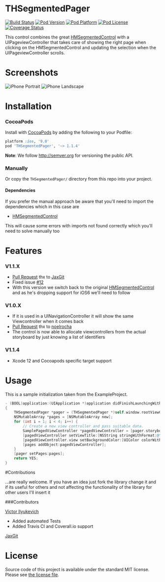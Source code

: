 THSegmentedPager  
===

[![Build Status](https://travis-ci.org/hons82/THSegmentedPager.png)](https://travis-ci.org/hons82/THSegmentedPager)
[![Pod Version](http://img.shields.io/cocoapods/v/THSegmentedPager.svg?style=flat)](http://cocoadocs.org/docsets/THSegmentedPager/)
[![Pod Platform](http://img.shields.io/cocoapods/p/THSegmentedPager.svg?style=flat)](http://cocoadocs.org/docsets/THSegmentedPager/)
[![Pod License](http://img.shields.io/cocoapods/l/THSegmentedPager.svg?style=flat)](http://opensource.org/licenses/MIT)
[![Coverage Status](https://coveralls.io/repos/hons82/THSegmentedPager/badge.svg)](https://coveralls.io/r/hons82/THSegmentedPager)

This control combines the great [HMSegmentedControl](https://github.com/HeshamMegid/HMSegmentedControl) with a UIPageviewController that takes care of showing the right page when clicking on the HMSegmentedControl and updating the selection when the UIPageviewController scrolls.

# Screenshots

![iPhone Portrait](/Screenshots/Screenshot1.png?raw=true)
![iPhone Landscape](/Screenshots/Screenshot2.png?raw=true)

# Installation

### CocoaPods

Install with [CocoaPods](http://cocoapods.org) by adding the following to your Podfile:

``` ruby
platform :ios, '9.0'
pod 'THSegmentedPager', '~> 1.1.4'
```

**Note**: We follow http://semver.org for versioning the public API.

### Manually

Or copy the `THSegmentedPager/` directory from this repo into your project.

#### Dependencies

If you prefer the manual approach be aware that you'll need to import the dependencies which in this case are

- [HMSegmentedControl](https://github.com/HeshamMegid/HMSegmentedControl)

This will cause some errors with imports not found correctly which you'll need to solve manually too

# Features

### V1.1.X

- [Pull Request](https://github.com/hons82/THSegmentedPager/pull/19) thx to [JaxGit](https://github.com/JaxGit)
- Fixed issue [#12](https://github.com/hons82/THSegmentedPager/issues/12)
- With this version we switch back to the original [HMSegmentedControl](https://github.com/HeshamMegid/HMSegmentedControl) and as he's dropping support for iOS6 we'll need to follow

### V1.0.X

- If it is used in a UINavigationController it will show the same Viewcontroller when it comes back
- [Pull Request](https://github.com/hons82/THSegmentedPager/pull/3) thx to [noelrocha](https://github.com/noelrocha)
- The control is now able to allocate viewcontrollers from the actual storyboard by just knowing a list of identifiers

### V1.1.4

- Xcode 12 and Cocoapods specific target support

# Usage

This is a sample initialization taken from the ExampleProject.

```objective-c
- (BOOL)application:(UIApplication *)application didFinishLaunchingWithOptions:(NSDictionary *)launchOptions
{
    THSegmentedPager *pager = (THSegmentedPager *)self.window.rootViewController;
    NSMutableArray *pages = [NSMutableArray new];
    for (int i = 1; i < 4; i++) {
        // Create a new view controller and pass suitable data.
        SamplePagedViewController *pagedViewController = [pager.storyboard instantiateViewControllerWithIdentifier:@"SamplePagedViewController"];
        [pagedViewController setViewTitle:[NSString stringWithFormat:@"Page %d",i]];
        [pagedViewController.view setBackgroundColor:[UIColor colorWithHue:((i/8)%20)/20.0+0.02 saturation:(i%8+3)/10.0 brightness:91/100.0 alpha:1]];
        [pages addObject:pagedViewController];
    }
    [pager setPages:pages];
    return YES;
}
```

#Contributions

...are really welcome. If you have an idea just fork the library change it and if its useful for others and not affecting the functionality of the library for other users I'll insert it

###Contributors

[Victor Ilyukevich](https://github.com/yas375)
- Added automated Tests
- Added Travis CI and Coverall.io support

[JaxGit](https://github.com/JaxGit)

# License

Source code of this project is available under the standard MIT license. Please see [the license file](LICENSE.md).

